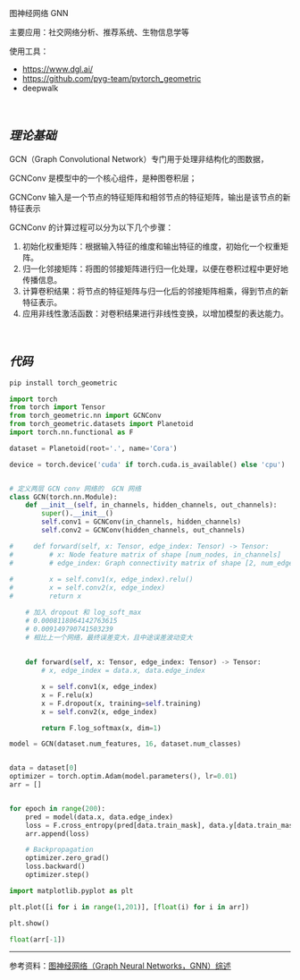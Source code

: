 

图神经网络 GNN

主要应用：社交网络分析、推荐系统、生物信息学等


使用工具：
- https://www.dgl.ai/
- https://github.com/pyg-team/pytorch_geometric
- deepwalk


</br>

## _理论基础_

GCN（Graph Convolutional Network）专门用于处理非结构化的图数据，

GCNConv 是模型中的一个核心组件，是种图卷积层；

GCNConv 输入是一个节点的特征矩阵和相邻节点的特征矩阵，输出是该节点的新特征表示

GCNConv 的计算过程可以分为以下几个步骤：

1. 初始化权重矩阵：根据输入特征的维度和输出特征的维度，初始化一个权重矩阵。
2. 归一化邻接矩阵：将图的邻接矩阵进行归一化处理，以便在卷积过程中更好地传播信息。
3. 计算卷积结果：将节点的特征矩阵与归一化后的邻接矩阵相乘，得到节点的新特征表示。
4. 应用非线性激活函数：对卷积结果进行非线性变换，以增加模型的表达能力。







</br>

## _代码_

```bash
pip install torch_geometric
```



```python
import torch
from torch import Tensor
from torch_geometric.nn import GCNConv
from torch_geometric.datasets import Planetoid
import torch.nn.functional as F

dataset = Planetoid(root='.', name='Cora')

device = torch.device('cuda' if torch.cuda.is_available() else 'cpu')


# 定义两层 GCN conv 网络的  GCN 网络
class GCN(torch.nn.Module):
    def __init__(self, in_channels, hidden_channels, out_channels):
        super().__init__()
        self.conv1 = GCNConv(in_channels, hidden_channels)
        self.conv2 = GCNConv(hidden_channels, out_channels)

#     def forward(self, x: Tensor, edge_index: Tensor) -> Tensor:
#         # x: Node feature matrix of shape [num_nodes, in_channels]
#         # edge_index: Graph connectivity matrix of shape [2, num_edges]
        
#         x = self.conv1(x, edge_index).relu()
#         x = self.conv2(x, edge_index)
#         return x

    # 加入 dropout 和 log_soft_max
    # 0.0008118064142763615
    # 0.009149790741503239
    # 相比上一个网络，最终误差变大，且中途误差波动变大
    
    
    def forward(self, x: Tensor, edge_index: Tensor) -> Tensor:
        # x, edge_index = data.x, data.edge_index

        x = self.conv1(x, edge_index)
        x = F.relu(x)
        x = F.dropout(x, training=self.training)
        x = self.conv2(x, edge_index)

        return F.log_softmax(x, dim=1)

model = GCN(dataset.num_features, 16, dataset.num_classes)


data = dataset[0]
optimizer = torch.optim.Adam(model.parameters(), lr=0.01)
arr = []


for epoch in range(200):
    pred = model(data.x, data.edge_index)
    loss = F.cross_entropy(pred[data.train_mask], data.y[data.train_mask])
    arr.append(loss)

    # Backpropagation
    optimizer.zero_grad()
    loss.backward()
    optimizer.step()
```



```python
import matplotlib.pyplot as plt

plt.plot([i for i in range(1,201)], [float(i) for i in arr])

plt.show()

float(arr[-1])
```











------------

参考资料：[图神经网络（Graph Neural Networks，GNN）综述](https://zhuanlan.zhihu.com/p/75307407)